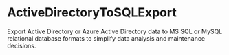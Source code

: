 # ActiveDirectoryToSQLExport
Export Active Directory or Azure Active Directory data to MS SQL or MySQL relational database formats to simplify data analysis and maintenance decisions.
